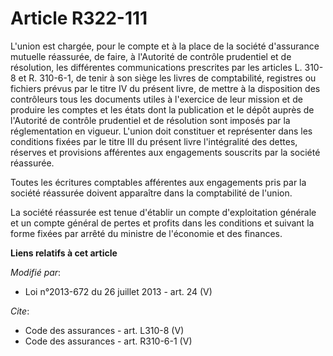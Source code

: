 # Article R322-111

L'union est chargée, pour le compte et à la place de la société d'assurance mutuelle réassurée, de faire, à l'Autorité de
contrôle prudentiel et de résolution, les différentes communications prescrites par les articles L. 310-8 et R. 310-6-1, de
tenir à son siège les livres de comptabilité, registres ou fichiers prévus par le titre IV du présent livre, de mettre à la
disposition des contrôleurs tous les documents utiles à l'exercice de leur mission et de produire les comptes et les états
dont la publication et le dépôt auprès de l'Autorité de contrôle prudentiel et de résolution sont imposés par la
réglementation en vigueur. L'union doit constituer et représenter dans les conditions fixées par le titre III du présent
livre l'intégralité des dettes, réserves et provisions afférentes aux engagements souscrits par la société réassurée. 

Toutes les écritures comptables afférentes aux engagements pris par la société réassurée doivent apparaître dans la
comptabilité de l'union. 

La société réassurée est tenue d'établir un compte d'exploitation générale et un compte général de pertes et profits dans les
conditions et suivant la forme fixées par arrêté du ministre de l'économie et des finances.

**Liens relatifs à cet article**

_Modifié par_:

  - Loi n°2013-672 du 26 juillet 2013 - art. 24 (V)

_Cite_:

  - Code des assurances - art. L310-8 (V)
  - Code des assurances - art. R310-6-1 (V)
